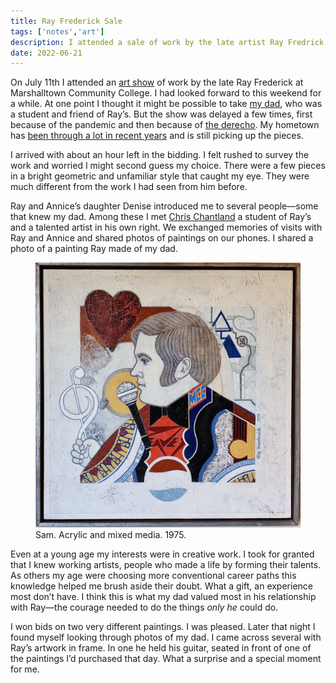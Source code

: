 ```yaml
---
title: Ray Frederick Sale
tags: ['notes','art']
description: I attended a sale of work by the late artist Ray Fredrick and made some connections. 
date: 2022-06-21
---
```

On July 11th I attended an [art show](https://www.timesrepublican.com/news/todays-news/2022/06/ray-frederick-art-show-auction-held-at-mcc/) of work by the late Ray Frederick at Marshalltown Community College. I had looked forward to this weekend for a while. At one point I thought it might be possible to take [my dad](/ancestry/ancestors/samuel-e-crain/), who was a student and friend of Ray’s. But the show was delayed a few times, first because of the pandemic and then because of [the derecho](https://www.washingtonpost.com/weather/2020/10/17/iowa-derecho-damage-cost/). My hometown has [been through a lot in recent years](https://en.m.wikipedia.org/wiki/Iowa_tornado_outbreak_of_July_2018) and is still picking up the pieces. 

I arrived with about an hour left in the bidding. I felt rushed to survey the work and worried I might second guess my choice. There were a few pieces in a bright geometric and unfamiliar style that caught my eye. They were much different from the work I had seen from him before.

Ray and Annice’s daughter Denise introduced me to several people—some that knew my dad. Among these I met [Chris Chantland](https://chrischantland.com/) a student of Ray’s and a talented artist in his own right. We exchanged memories of visits with Ray and Annice and shared photos of paintings on our phones. I shared a photo of a painting Ray made of my dad.

<figure>
<img src="sam-1975.jpg" alt="Painting in the style of a playing card">
<figcaption>Sam. Acrylic and mixed media. 1975. </figcaption>
</figure>

Even at a young age my interests were in creative work. I took for granted that I knew working artists, people who made a life by forming their talents. As others my age were choosing more conventional career paths this knowledge helped me brush aside their doubt. What a gift, an experience most don’t have. I think this is what my dad valued most in his relationship with Ray—the courage needed to do the things _only he_ could do. 

I won bids on two very different paintings. I was pleased. Later that night I found myself looking through photos of my dad. I came across several with Ray’s artwork in frame. In one he held his guitar, seated in front of one of the paintings I’d purchased that day. What a surprise and a special moment for me.

